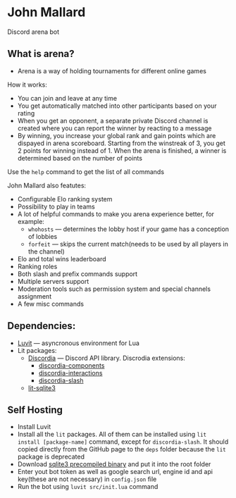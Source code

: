 # John Mallard

Discord arena bot

What is arena?
-------

- Arena is a way of holding tournaments for different online games

How it works:

- You can join and leave at any time
- You get automatically matched into other participants based on your rating
- When you get an opponent, a separate private Discord channel is created where you can report the winner by reacting to a message
- By winning, you increase your global rank and gain points which are dispayed in arena scoreboard. Starting from the winstreak of 3, you get 2 points for winning instead of 1. When the arena is finished, a winner is determined based on the number of points

Use the `help` command to get the list of all commands

John Mallard also featutes:

- Configurable Elo ranking system
- Possibility to play in teams
- A lot of helpful commands to make you arena experience better, for example: 
  - `whohosts` — determines the lobby host if your game has a conception of lobbies
  - `forfeit` — skips the current match(needs to be used by all players in the channel)
- Elo and total wins leaderboard
- Ranking roles
- Both slash and prefix commands support
- Multiple servers support
- Moderation tools such as permission system and special channels assignment
- A few misc commands

Dependencies:
-------

- [Luvit](https://github.com/luvit/luvit) — asyncronous environment for Lua
- Lit packages:
  - [Discordia](https://github.com/SinisterRectus/Discordia) — Discord API library. Discrodia extensions:
    - [discordia-components](https://github.com/Bilal2453/discordia-components)
    - [discordia-interactions](https://github.com/Bilal2453/discordia-interactions)
    - [discordia-slash](https://github.com/GitSparTV/discordia-slash)
  - [lit-sqlite3](https://github.com/SinisterRectus/lit-sqlite3)

Self Hosting
-------
- Install Luvit
- Install all the `lit` packages. All of them can be installed using `lit install [package-name]` command, except for `discordia-slash`. It should copied directly from the GitHub page to the `deps` folder because the `lit` package is deprecated
- Download [sqlite3 precompiled binary](https://sqlite.org/download.html) and put it into the root folder
- Enter yout bot token as well as google search url, engine id and api key(these are not necessary) in `config.json` file
- Run the bot using `luvit src/init.lua` command
